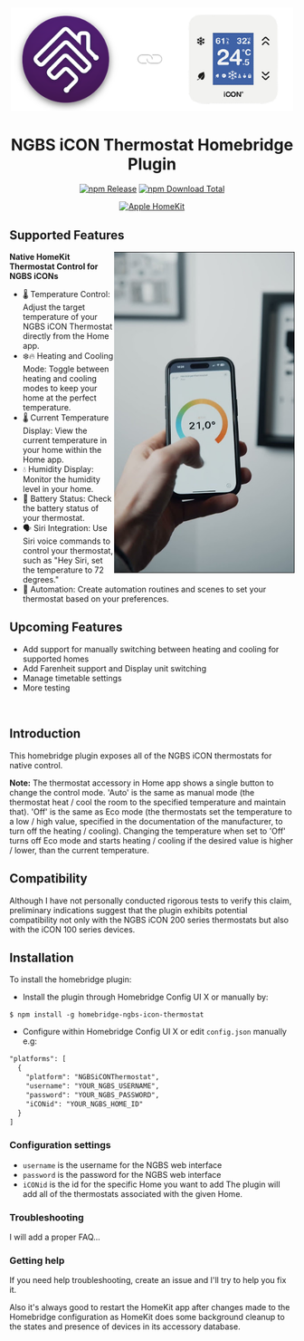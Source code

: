 <p align="center">
  <img alt="NGBS iCON Thermostat Homebridge Plugin" src="https://raw.githubusercontent.com/peterrakolcza/homebridge-ngbs-icon-thermostat/latest/assets/config.png" width="500px">
</p>
<span align="center">

# NGBS iCON Thermostat Homebridge Plugin

[![npm Release](https://flat.badgen.net/npm/v/homebridge-ngbs-icon-thermostat?icon=npm)](https://www.npmjs.com/package/homebridge-ngbs-icon-thermostat) [![npm Download Total](https://flat.badgen.net/npm/dt/homebridge-ngbs-icon-thermostat?icon=npm)](https://www.npmjs.com/package/homebridge-ngbs-icon-thermostat)

[![Apple HomeKit](https://flat.badgen.net/badge/apple/homekit/f89f1a?icon=apple)](https://www.apple.com/ios/home/) 

</span>

## Supported Features

<div align="left">
  <img align="right" width="319" alt="Photo of the NGBS Thermostat Homebridge plugin." src="assets/photo.jpg">
  <b>Native HomeKit Thermostat Control for NGBS iCONs</b>
  <ul>
    <li>🌡️ Temperature Control: Adjust the target temperature of your NGBS iCON Thermostat directly from the Home app.</li>
    <li>❄️🔥 Heating and Cooling Mode: Toggle between heating and cooling modes to keep your home at the perfect temperature.</li>
    <li>🌡️ Current Temperature Display: View the current temperature in your home within the Home app.</li>
    <li>💧 Humidity Display: Monitor the humidity level in your home.</li>
    <li>🔋 Battery Status: Check the battery status of your thermostat.</li>
    <li>🗣️ Siri Integration: Use Siri voice commands to control your thermostat, such as "Hey Siri, set the temperature to 72 degrees."</li>
    <li>🤖 Automation: Create automation routines and scenes to set your thermostat based on your preferences.</li>
  </ul>
</div>

## Upcoming Features

  * Add support for manually switching between heating and cooling for supported homes
  * Add Farenheit support and Display unit switching
  * Manage timetable settings
  * More testing

<br>

## Introduction
This homebridge plugin exposes all of the NGBS iCON thermostats for native control.

**Note:** The thermostat accessory in Home app shows a single button to change the control mode. 'Auto' is the same as manual mode (the thermostat heat / cool the room to the specified temperature and maintain that). 'Off' is the same as Eco mode (the thermostats set the temperature to a low / high value, specified in the documentation of the manufacturer, to turn off the heating / cooling). Changing the temperature when set to 'Off' turns off Eco mode and starts heating / cooling if the desired value is higher / lower, than the current temperature.

## Compatibility
Although I have not personally conducted rigorous tests to verify this claim, preliminary indications suggest that the plugin exhibits potential compatibility not only with the NGBS iCON 200 series thermostats but also with the iCON 100 series devices.

## Installation
To install the homebridge plugin:
- Install the plugin through Homebridge Config UI X or manually by:
```
$ npm install -g homebridge-ngbs-icon-thermostat
```
- Configure within Homebridge Config UI X or edit `config.json` manually e.g:
```
"platforms": [
  {
    "platform": "NGBSiCONThermostat",
    "username": "YOUR_NGBS_USERNAME",
    "password": "YOUR_NGBS_PASSWORD",
    "iCONid": "YOUR_NGBS_HOME_ID"
  }
]
```
### Configuration settings
- `username` is the username for the NGBS web interface
- `password` is the password for the NGBS web interface
- `iCONid` is the id for the specific Home you want to add
The plugin will add all of the thermostats associated with the given Home.

### Troubleshooting
I will add a proper FAQ...

### Getting help
If you need help troubleshooting, create an issue and I'll try to help you fix it.

Also it's always good to restart the HomeKit app after changes made to the Homebridge configuration as HomeKit does some background cleanup to the states and presence of devices in its accessory database.
